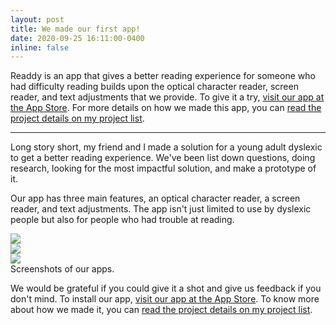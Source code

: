 ```yaml
---
layout: post
title: We made our first app!
date: 2020-09-25 16:11:00-0400
inline: false
---
```


Readdy is an app that gives a better reading experience for someone who had difficulty reading builds upon the optical character reader, screen reader, and text adjustments that we provide. To give it a try, <a href="https://apps.apple.com/us/app/readdy-reading-assistant/id1526676332" target="blank">visit our app at the App Store</a>. For more details on how we made this app, you can <a href="https://stamina-left.github.io/projects/1_project/" target="blank">read the project details on my project list</a>.

***

Long story short, my friend and I made a solution for a young adult dyslexic to get a better reading experience. We've been list down questions, doing research, looking for the most impactful solution, and make a prototype of it.

Our app has three main features, an optical character reader, a screen reader, and text adjustments. The app isn't just limited to use by dyslexic people but also for people who had trouble at reading.

<div class="row mt-3">
    <div class="col-sm mt-3 mt-md-0">
        <img class="img-fluid rounded z-depth-1" src="{{ site.baseurl }}/assets/img/readdy-v1-screenshots/1.png">
    </div>
    <div class="col-sm mt-3 mt-md-0">
        <img class="img-fluid rounded z-depth-1" src="{{ site.baseurl }}/assets/img/readdy-v1-screenshots/2.png">
    </div>
    <div class="col-sm mt-3 mt-md-0">
        <img class="img-fluid rounded z-depth-1" src="{{ site.baseurl }}/assets/img/readdy-v1-screenshots/3.PNG">
    </div>
</div>

<div class="caption">
    Screenshots of our apps.
</div>

We would be grateful if you could give it a shot and give us feedback if you don't mind. To install our app, <a href="https://apps.apple.com/us/app/readdy-reading-assistant/id1526676332" target="blank">visit our app at the App Store</a>. To know more about how we made it, you can <a href="https://stamina-left.github.io/projects/1_project/" target="blank">read the project details on my project list</a>.
